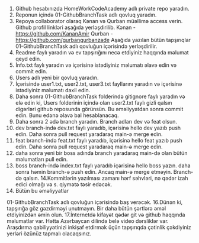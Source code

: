1. Github hesabınızda HomeWorkCodeAcademy adlı private repo yaradın.
2. Reponun içində 01-GithubBranchTask adlı qovluq yaradın. 
3. Repoya collaborator olaraq Kənan və Qurban müəllimə access verin. Github profil linkləri aşağıda yerləşdirilib.
Kənan - https://github.com/KananAmir
Qurban - https://github.com/gurbangurbanzade
Aşağıda yazılan bütün tapşırıqlar 01-GithubBranchTask adlı qovluğun içərisində yerləşdirilir.
4. Readme faylı yaradın və ev tapşırığını necə etdiyiniz haqqında məlumat qeyd edin.
5. İnfo.txt faylı yaradın və içərisinə istədiyiniz məlumatı əlavə edin və commit edin.
6. Users adlı yeni bir qovluq yaradın.
7. İçərisində user1.txt, user2.txt, user3.txt fayllarını yaradın və içərisinə istədiyiniz məlumatı daxil edin.
8. Daha sonra 01-GithubBranchTask folderində gitignore  faylı yaradın və elə edin ki, Users folderinin içində olan user2.txt faylı gizli qalsın digərləri github reposunda görünsün. Bu əməliyyatdan sonra commit edin. Bunu edənə əlavə bal hesablanacaq.
9. Daha sonra 2 ədə branch yaradın. Branch adları dev və feat olsun.
10. dev  branch-ində dev.txt faylı yaradıb, içərisinə hello dev  yazıb push edin. Daha sonra pull request yaradaraq main-ə merge edin.
11. feat branch-ində feat.txt faylı yaradıb, içərisinə hello feat yazıb push edin. Daha sonra pull request yaradaraq main-ə merge edin.
12. daha sonra yeni bir boss adında branch yaradaraq main-də olan bütün məlumatları pull edin. 
13. boss branch-ində index.txt faylı yaradıb içərisinə hello boss yazın. daha sonra həmin branch-ə push edin. Ancaq main-ə merge etməyin. Branch-də qalsın.
14.Kommitlərin yazılması zamanı hərf səhvləri, nə qədər izah edici olmağı və s. qiymətə təsir edəcək.
15. Bütün bu əməliyyatlar 

01-GithubBranchTask   adlı qovluğun içərisində baş verəcək.
16.Dünən ki, tapşırığa göz gəzdirməyi unutmayın. Bir daha bütün şərtlərə əməl etdiyinizdən əmin olun.
17.İnternetdə kifayət qədər git və github haqqında məlumatlar var. Hətta Azərbaycan dilində belə video dərsliklər var. Araşdırma qabiliyyətinizi inkişaf etdirmək üçün tapşırıqda çətinlik çəkdiyiniz yerləri özünüz tapmalı olacaqsınız.